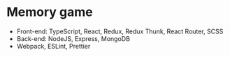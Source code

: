 # Memory game

* Front-end: TypeScript, React, Redux, Redux Thunk, React Router, SCSS
* Back-end: NodeJS, Express, MongoDB
* Webpack, ESLint, Prettier

